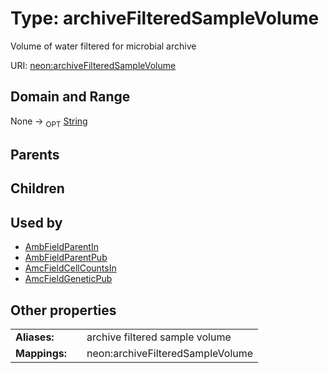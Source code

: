 
# Type: archiveFilteredSampleVolume


Volume of water filtered for microbial archive

URI: [neon:archiveFilteredSampleVolume](https://data.neonscience.org/archiveFilteredSampleVolume)


## Domain and Range

None ->  <sub>OPT</sub> [String](types/String.md)

## Parents


## Children


## Used by

 * [AmbFieldParentIn](AmbFieldParentIn.md)
 * [AmbFieldParentPub](AmbFieldParentPub.md)
 * [AmcFieldCellCountsIn](AmcFieldCellCountsIn.md)
 * [AmcFieldGeneticPub](AmcFieldGeneticPub.md)

## Other properties

|  |  |  |
| --- | --- | --- |
| **Aliases:** | | archive filtered sample volume |
| **Mappings:** | | neon:archiveFilteredSampleVolume |

